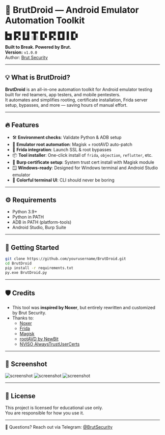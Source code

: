 
# 🧨 BrutDroid — Android Emulator Automation Toolkit

```
█▄▄ █▀█ █░█ ▀█▀ █▀▄ █▀█ █▀█ █ █▀▄  
█▄█ █▀▄ █▄█ ░█░ █▄▀ █▀▄ █▄█ █ █▄▀  
```

**Built to Break. Powered by Brut.**  
**Version:** `v1.0.0`  
Author: [Brut Security](https://t.me/BrutSecurity)

---

## 💡 What is BrutDroid?

**BrutDroid** is an all-in-one automation toolkit for Android emulator testing built for red teamers, app testers, and mobile pentesters.  
It automates and simplifies rooting, certificate installation, Frida server setup, bypasses, and more — saving hours of manual effort.

---

## 🔥 Features

- 🛠️ **Environment checks**: Validate Python & ADB setup
- 📱 **Emulator root automation**: Magisk + rootAVD auto-patch
- 🧪 **Frida integration**: Launch SSL & root bypasses
- 📦 **Tool installer**: One-click install of `frida`, `objection`, `reflutter`, etc.
- 🔐 **Burp certificate setup**: System trust cert install with Magisk module
- 🪟 **Windows-ready**: Designed for Windows terminal and Android Studio emulator
- 🎨 **Colorful terminal UI**: CLI should never be boring

---

## ⚙️ Requirements

- Python 3.9+
- Python in PATH
- ADB in PATH (platform-tools)
- Android Studio, Burp Suite

---

## 🚀 Getting Started

```bash
git clone https://github.com/yourusername/BrutDroid.git
cd BrutDroid
pip install -r requirements.txt
py.exe BrutDroid.py
```

---

## 🛡 Credits

- This tool was **inspired by Noxer**, but entirely rewritten and customized by Brut Security.
- Thanks to:
  - [Noxer](https://github.com/AggressiveUser/noxer/)
  - [Frida](https://github.com/frida/frida)
  - [Magisk](https://github.com/topjohnwu/Magisk)
  - [rootAVD by NewBit](https://gitlab.com/newbit/rootAVD)
  - [NVISO AlwaysTrustUserCerts](https://github.com/NVISOsecurity/AlwaysTrustUserCerts)

---

## 📸 Screenshot

![screenshot](Screenshot/1.png)
![screenshot](Screenshot/2.png)
![screenshot](Screenshot/3.png)

---

## 🧩 License

This project is licensed for educational use only.  
You are responsible for how you use it.

---

💬 Questions? Reach out via Telegram: [@BrutSecurity](https://t.me/BrutSecurity)
